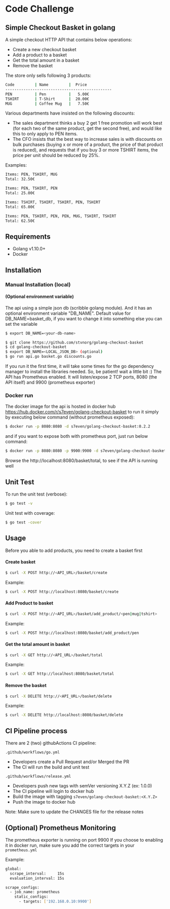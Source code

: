 # Code Challenge
## Simple Checkout Basket in golang

A simple checkout HTTP API that contains below operations:
- Create a new checkout basket
- Add a product to a basket
- Get the total amount in a basket
- Remove the basket

The store only sells following 3 products:

```bash
Code         | Name         |  Price
-----------------------------------------------
PEN          | Pen          |   5.00€
TSHIRT       | T-Shirt      |  20.00€
MUG          | Coffee Mug   |   7.50€
```

Various departments have insisted on the following discounts:

- The sales department thinks a buy 2 get 1 free promotion will work best (for each two of the same product, get the second free), and would like this to only apply to PEN items.
- The CFO insists that the best way to increase sales is with discounts on bulk purchases (buying x or more of a product, the price of that product is reduced), and requests that if you buy 3 or more TSHIRT items, the price per unit should be reduced by 25%.

Examples:

```bash
Items: PEN, TSHIRT, MUG
Total: 32.50€

Items: PEN, TSHIRT, PEN
Total: 25.00€

Items: TSHIRT, TSHIRT, TSHIRT, PEN, TSHIRT
Total: 65.00€

Items: PEN, TSHIRT, PEN, PEN, MUG, TSHIRT, TSHIRT
Total: 62.50€
```

## Requirements
- Golang v1.10.0+
- Docker

## Installation

### Manual Installation (local)

#### (Optional environment variable)
The api using a simple json db (scribble golang module). And it has an optional environment variable "DB_NAME".
Default value for DB_NAME=basket_db, if you want to change it into something else you can set the variable

```bash
$ export DB_NAME=<your-db-name>
```

```bash
$ git clone https://github.com/stvnorg/golang-checkout-basket
$ cd golang-checkout-basket
$ export DB_NAME=<LOCAL_JSON_DB> (optional)
$ go run api.go basket.go discounts.go
```
If you run it the first time, it will take some times for the go dependency manager to install the libraries needed. So, be patient! wait a little bit :)
The API has Prometheus enabled. It will listen/expose 2 TCP ports, 8080 (the API itself) and 9900 (prometheus exporter)

### Docker run
The docker image for the api is hosted in docker hub https://hub.docker.com/r/s7even/golang-checkout-basket
to run it simply by executing below command (without prometheus exposed):

```bash
$ docker run -p 8080:8080 -d s7even/golang-checkout-basket:0.2.2
```

and if you want to expose both with prometheus port, just run below command:

```bash
$ docker run -p 8080:8080 -p 9900:9900 -d s7even/golang-checkout-basket:0.2.2
```
Browse the http://localhost:8080/basket/total, to see if the API is running well

## Unit Test

To run the unit test (verbose):
```bash
$ go test -v
```

Unit test with coverage:
```bash
$ go test -cover
```

## Usage

Before you able to add products, you need to create a basket first

#### Create basket
```bash
$ curl -X POST http://<API_URL>/basket/create
```
Example:
```bash
$ curl -X POST http://localhost:8080/basket/create
```

#### Add Product to basket
```bash
$ curl -X POST http://<API_URL>/basket/add_product/<pen|mug|tshirt>
```
Example:
```bash
$ curl -X POST http://localhost:8080/basket/add_product/pen
```

#### Get the total amount in basket
```bash
$ curl -X GET http://<API_URL>/basket/total
```
Example:
```bash
$ curl -X GET http://localhost:8080/basket/total
```

#### Remove the basket
```bash
$ curl -X DELETE http://<API_URL>/basket/delete
```
Example:
```bash
$ curl -X DELETE http://localhost:8080/basket/delete
```

## CI Pipeline process
There are 2 (two) githubActions CI pipeline:

`.github/workflows/go.yml`
- Developers create a Pull Request and/or Merged the PR
- The CI will run the build and unit test

`.github/workflows/release.yml`
- Developers push new tags with semVer versioning X.Y.Z (ex: 1.0.0)
- The CI pipeline will login to docker hub
- Build the image with tagging `s7even/golang-checkout-basket:<X.Y.Z>`
- Push the image to docker hub

Note: Make sure to update the CHANGES file for the release notes

## (Optional) Prometheus Monitoring

The prometheus exporter is running on port 9900
If you choose to enabling it in docker run, make sure you add the correct targets in your `prometheus.yml`

Example:
```bash
global:
  scrape_interval:     15s
  evaluation_interval: 15s

scrape_configs:
  - job_name: prometheus
    static_configs:
      - targets: ['192.168.0.10:9900']
```
